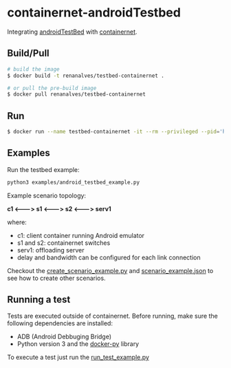 # containernet-androidTestbed

Integrating [androidTestBed](https://github.com/alvesRenan/androidTestBed) with [containernet](https://github.com/containernet/containernet).

## Build/Pull

```bash
# build the image
$ docker build -t renanalves/testbed-containernet .

# or pull the pre-build image 
$ docker pull renanalves/testbed-containernet
```

## Run

```bash
$ docker run --name testbed-containernet -it --rm --privileged --pid='host' -v /var/run/docker.sock:/var/run/docker.sock renanalves/testbed-containernet /bin/bash
```

## Examples
Run the testbed example:
```bash
python3 examples/android_testbed_example.py
```

Example scenario topology:

**c1 <---> s1 <---> s2 <---> serv1**

where:
- c1: client container running Android emulator
- s1 and s2: containernet switches
- serv1: offloading server
- delay and bandwidth can be configured for each link connection

Checkout the [create_scenario_example.py](create_scenario_example.py) and [scenario_example.json](scenario_example.json) to see how to create other scenarios. 

## Running a test

Tests are executed outside of containernet. Before running, make sure the following dependencies are installed:

- ADB (Android Debbuging Bridge)
- Python version 3 and the [docker-py](https://github.com/docker/docker-py) library

To execute a test just run the [run_test_example.py](run_test_example.py)
